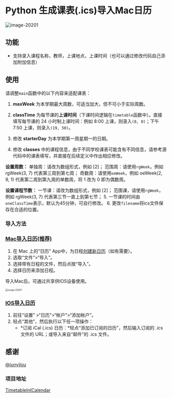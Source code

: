 # Python 生成课表(.ics)导入Mac日历

![image-20201](https://tva1.sinaimg.cn/large/007S8ZIlly1gjnpdhndsfj31970u0n4s.jpg)

## 功能
* 支持录入课程名称，教师，上课地点，上课时间（也可以通过修改代码自己添加附加信息）

## 使用
请调整`main`函数中的以下内容来适配课表：

1. **maxWeek** 为本学期最大周数，可适当加大，但不可小于实际周数。

2. **classTime** 为每节课的**上课时间**（下课时间逻辑在`timetable`函数中）。直接填写每节课的 24 小时制上课时间：例如 8:00 上课，则录入`(8, 0)`；下午 7:50 上课，则录入`(19, 50)`。

3. 修改 **starterDay** 为本学期第一周星期一的日期。

4. 修改 **classes** 中的课程信息，由于不同学校课表可能含有不同信息，请参考源代码中的课表填写，并直接在后续定义中作出相应修改。

  **设置周数：**
单独周：请改为数组形式，例如 [2]；
  范围周：请使用`rgWeek`，例如 rgWeek(3, 7) 代表第三周到第七周；
  奇数周：请使用`oeWeek`，例如 oeWeek(2, 9, 1) 代表第二周到第九周的单数周，将 1 改为 0 即为偶数周。
  
  **设置课程节数：**
一节课：请改为数组形式，例如 [2]；
  范围课，请使用`rgWeek`，例如 rgWeek(3, 7) 代表第三节一直上到第七节；
5. 一节课的时间由`oneClassTime`表示，默认为45分钟，可自行修改。
6. 更改`filename`将ics文件保存在合适的位置。

### 导入方法

### [Mac导入日历(推荐)](https://support.apple.com/zh-cn/guide/calendar/icl1023/mac)

1. 在 Mac 上的“日历” App中，为日程[创建新日历](https://support.apple.com/zh-cn/guide/calendar/icl1005/11.0/mac/10.15)（如有需要）。
2. 选取“文件”>“导入”。
3. 选择带有日程的文件，然后点按“导入”。
4. 选择日历来添加日程。

导入Mac后，可通过共享供IOS设备使用。

<img src="https://tva1.sinaimg.cn/large/007S8ZIlly1gjnqf5nhc8j30i00aoqa5.jpg" alt="image-20201" style="zoom: 50%;" />

### [IOS导入日历](https://support.apple.com/zh-cn/guide/iphone/ipha0d932e96/ios)

1. 前往“设置” >“日历">“帐户">“添加帐户”。
2. 轻点“其他”，然后执行以下任一项操作：
    - *订阅 iCal (.ics) 日历：*轻点“添加已订阅的日历”，然后输入订阅的 .ics 文件的 URL；或导入来自“邮件”的 .ics 文件。

## 感谢

[@junyilou](https://github.com/junyilou)

### 项目地址

[TimetableInICalendar](https://github.com/Freder-chen/TimetableInICalendar)
